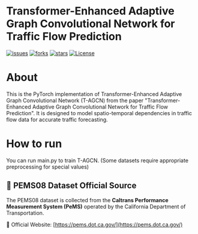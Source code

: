 # Transformer-Enhanced Adaptive Graph Convolutional Network for Traffic Flow Prediction
[![issues](https://img.shields.io/github/issues/time1722/T-AGCN)](https://github.com/time1722/T-AGCN/issues)
[![forks](https://img.shields.io/github/forks/time1722/T-AGCN)](https://github.com/time1722/T-AGCN/network/members)
[![stars](https://img.shields.io/github/stars/time1722/T-AGCN)](https://github.com/time1722/T-AGCN/stargazers)
[![License](https://img.shields.io/github/license/time1722/T-AGCN)](./LICENSE)

# About
This is the PyTorch implementation of Transformer-Enhanced Adaptive Graph Convolutional Network (T-AGCN) from the paper "Transformer-Enhanced Adaptive Graph Convolutional Network for Traffic Flow Prediction". It is designed to model spatio-temporal dependencies in traffic flow data for accurate traffic forecasting.

# How to run
You can run main.py to train T-AGCN. (Some datasets require appropriate preprocessing for special values)


## 📌 PEMS08 Dataset Official Source

The PEMS08 dataset is collected from the **Caltrans Performance Measurement System (PeMS)** operated by the California Department of Transportation.

🔗 Official Website: [https://pems.dot.ca.gov/](https://pems.dot.ca.gov/)



